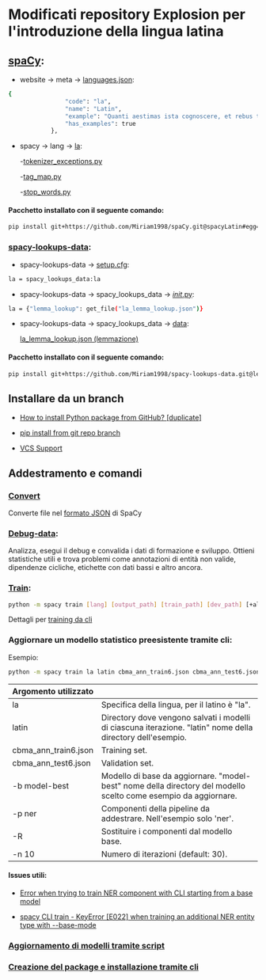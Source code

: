 # Modificati repository Explosion per l'introduzione della lingua latina

## **[spaCy](https://github.com/Miriam1998/spaCy/tree/spacyLatin):** 

- website -> meta -> [languages.json](https://github.com/Miriam1998/spaCy/blob/spacyLatin/website/meta/languages.json):

```bash
{
	            "code": "la",
	            "name": "Latin",
	            "example": "Quanti aestimas ista cognoscere, et rebus terminos ponere?",
	            "has_examples": true
	        },
```

- spacy -> lang -> [la](https://github.com/Miriam1998/spaCy/tree/spacyLatin/spacy/lang/la):

    -[tokenizer_exceptions.py](https://github.com/Miriam1998/spaCy/blob/spacyLatin/spacy/lang/la/tokenizer_exceptions.py)

    -[tag_map.py](https://github.com/Miriam1998/spaCy/blob/spacyLatin/spacy/lang/la/tag_map.py)
  
    -[stop_words.py](https://github.com/Miriam1998/spaCy/blob/spacyLatin/spacy/lang/la/stop_words.py)

#### Pacchetto installato con il seguente comando:

```bash
pip install git+https://github.com/Miriam1998/spaCy.git@spacyLatin#egg=spaCy
```

### **[spacy-lookups-data](https://github.com/Miriam1998/spacy-lookups-data/tree/lemmaLatin):** 

- spacy-lookups-data -> [setup.cfg](https://github.com/Miriam1998/spacy-lookups-data/blob/lemmaLatin/setup.cfg):

```bash
la = spacy_lookups_data:la
```

-	spacy-lookups-data -> spacy_lookups_data -> [_init_.py](https://github.com/Miriam1998/spacy-lookups-data/blob/lemmaLatin/spacy_lookups_data/__init__.py):

```bash
la = {"lemma_lookup": get_file("la_lemma_lookup.json")}
```

-	spacy-lookups-data -> spacy_lookups_data -> [data](https://github.com/Miriam1998/spacy-lookups-data/tree/lemmaLatin/spacy_lookups_data/data):

    [la_lemma_lookup.json (lemmazione)](https://github.com/Miriam1998/spacy-lookups-data/blob/lemmaLatin/spacy_lookups_data/data/la_lemma_lookup.json)
    
#### Pacchetto installato con il seguente comando:

```bash
pip install git+https://github.com/Miriam1998/spacy-lookups-data.git@lemmaLatin#egg=spacy-lookups-data
```


## Installare da un branch 

- [How to install Python package from GitHub? [duplicate]](https://stackoverflow.com/questions/15268953/how-to-install-python-package-from-github)
    
- [pip install from git repo branch](https://stackoverflow.com/questions/20101834/pip-install-from-git-repo-branch)
    
- [VCS Support](https://pip.pypa.io/en/stable/reference/pip_install/#vcs-support)

## Addestramento e comandi

### [Convert](https://spacy.io/api/cli#convert)
Converte file nel [formato JSON](https://spacy.io/api/annotation#json-input) di SpaCy

### [Debug-data](https://spacy.io/api/cli#debug-data):

Analizza, esegui il debug e convalida i dati di formazione e sviluppo. Ottieni statistiche utili e trova problemi come annotazioni di entità non valide, dipendenze cicliche, etichette con dati bassi e altro ancora.

### [Train](https://spacy.io/api/cli#train):

```bash
python -m spacy train [lang] [output_path] [train_path] [dev_path] [+altri argomenti]
```

Dettagli per [training da cli](https://spacy.io/usage/training#spacy-train-cli)

### Aggiornare un modello statistico preesistente tramite cli:

Esempio:

```bash
python -m spacy train la latin cbma_ann_train6.json cbma_ann_test6.json -b model-best -p ner -R -n 10
```

| Argomento utilizzato   |                                                                                                                |
| ---------------------- | -------------------------------------------------------------------------------------------------------------- |
| la                     | Specifica della lingua, per il latino è "la".                                                                  |
| latin                  | Directory dove vengono salvati i modelli di ciascuna iterazione. "latin" nome della directory dell'esempio.    |
| cbma_ann_train6.json   | Training set.                                                                                                  |
| cbma_ann_test6.json    | Validation set.                                                                                                |
| -b model-best          | Modello di base da aggiornare. "model-best" nome della directory del modello scelto come esempio da aggiornare.|
| -p ner                 | Componenti della pipeline da addestrare. Nell'esempio solo 'ner'.                                              |
| -R                     | Sostituire i componenti dal modello base.                                                                      |
| -n 10                  | Numero di iterazioni (default: 30).                                                                            |

#### Issues utili:

- [Error when trying to train NER component with CLI starting from a base model](https://github.com/explosion/spaCy/issues/4902)

- [spacy CLI train - KeyError [E022] when training an additional NER entity type with --base-mode](https://github.com/explosion/spaCy/issues/4465)

### [Aggiornamento di modelli tramite script](https://spacy.io/usage/training#example-train-ner)

### [Creazione del package e installazione tramite cli](https://spacy.io/api/cli#package)



